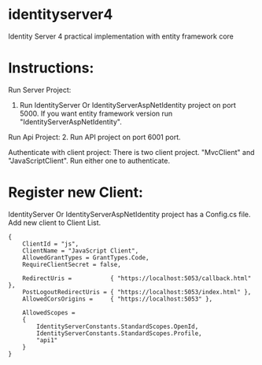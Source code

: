 # identityserver4
Identity Server 4 practical implementation with entity framework core


# Instructions:

Run Server Project:
1. Run IdentityServer Or IdentityServerAspNetIdentity project on port 5000. If you want entity framework version run "IdentityServerAspNetIdentity". 

Run Api Project:
2. Run API project on port 6001 port.

Authenticate with client project:
There is two client project. "MvcClient" and "JavaScriptClient". Run either one to authenticate.


# Register new Client: 
IdentityServer Or IdentityServerAspNetIdentity project has a Config.cs file.
Add new client to Client List.

```new Client
{
    ClientId = "js",
    ClientName = "JavaScript Client",
    AllowedGrantTypes = GrantTypes.Code,
    RequireClientSecret = false,

    RedirectUris =           { "https://localhost:5053/callback.html" },
    PostLogoutRedirectUris = { "https://localhost:5053/index.html" },
    AllowedCorsOrigins =     { "https://localhost:5053" },

    AllowedScopes =
    {
        IdentityServerConstants.StandardScopes.OpenId,
        IdentityServerConstants.StandardScopes.Profile,
        "api1"
    }
}
```
